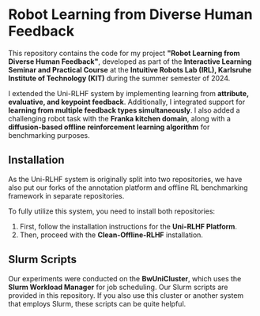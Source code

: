 # Robot Learning from Diverse Human Feedback

This repository contains the code for my project **"Robot Learning from Diverse Human Feedback"**, developed as part of the **Interactive Learning Seminar and Practical Course** at the **Intuitive Robots Lab (IRL), Karlsruhe Institute of Technology (KIT)** during the summer semester of 2024.

I extended the Uni-RLHF system by implementing learning from **attribute, evaluative, and keypoint feedback**. Additionally, I integrated support for **learning from multiple feedback types simultaneously**. I also added a challenging robot task with the **Franka kitchen domain**, along with a **diffusion-based offline reinforcement learning algorithm** for benchmarking purposes.

## Installation

As the Uni-RLHF system is originally split into two repositories, we have also put our forks of the annotation platform and offline RL benchmarking framework in separate repositories.

To fully utilize this system, you need to install both repositories:

1. First, follow the installation instructions for the **Uni-RLHF Platform**.
2. Then, proceed with the **Clean-Offline-RLHF** installation.

## Slurm Scripts

Our experiments were conducted on the **BwUniCluster**, which uses the **Slurm Workload Manager** for job scheduling. Our Slurm scripts are provided in this repository. If you also use this cluster or another system that employs Slurm, these scripts can be quite helpful.